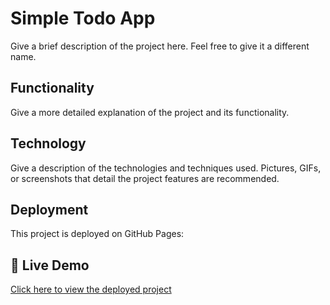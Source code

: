 # Simple Todo App

Give a brief description of the project here. Feel free to give it a different name.

## Functionality

Give a more detailed explanation of the project and its functionality.

## Technology

Give a description of the technologies and techniques used. Pictures, GIFs, or screenshots that detail the project features are recommended.

## Deployment

This project is deployed on GitHub Pages:

## 🚀 Live Demo

[Click here to view the deployed project](https://ketessos.github.io/se_project_todo-app/)
